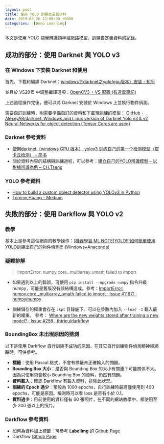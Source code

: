 ```yaml
---
layout: post
title: 使用 YOLO 訓練自定義資料
date: 2019-08-26 12:00:00 +0800
categories:  [Deep Learning]
---
```


本文是使用 YOLO 視覺辨識類神經網路模型，訓練自定義資料的紀錄。

## 成功的部分：使用 Darknet 與 YOLO v3

### 在 Windows 下安裝 Darknet 和使用

首先，下載和編譯 Darknet：[windows下darknet之yolo(gpu版本）安装 - 知乎](https://zhuanlan.zhihu.com/p/45845454)

並且於 VS2015 中調整編譯選項：[OpenCV3 + VS 配置 (有道雲筆記)](https://note.youdao.com/ynoteshare1/index.html?id=04fb326760a726f23cbd9ae8ff6b1fc6&type=note#/)

上述過程操作完後，便可以將 Darknet 安裝於 Windows 上並執行物件偵測。

需要自訂訓練時，則需要準備自訂的資料和下載預訓練的模型： [GitHub - AlexeyAB/darknet: Windows and Linux version of Darknet Yolo v3 & v2 Neural Networks for object detection (Tensor Cores are used)](https://github.com/AlexeyAB/darknet#how-to-train-to-detect-your-custom-objects)

### Darknet 參考資料

- [使用darknet（windows GPU 版本） yolov3 训练自己的第一个检测模型（皮卡丘检测） - 简书](https://www.jianshu.com/p/98aa75b0532f)
- 關於資料內容的結構與訓練過程，可以參考：[建立自己的YOLO辨識模型 – 以柑橘辨識為例 – CH.Tseng](https://chtseng.wordpress.com/2018/09/01/%E5%BB%BA%E7%AB%8B%E8%87%AA%E5%B7%B1%E7%9A%84yolo%E8%BE%A8%E8%AD%98%E6%A8%A1%E5%9E%8B-%E4%BB%A5%E6%9F%91%E6%A9%98%E8%BE%A8%E8%AD%98%E7%82%BA%E4%BE%8B/)

### YOLO 參考資料

- [How to build a custom object detector using YOLOv3 in Python](http://emaraic.com/blog/yolov3-custom-object-detector)
- [Tommy Huang – Medium](https://medium.com/@chih.sheng.huang821)

## 失敗的部分：使用 Darkflow 與 YOLO v2

### 教學

基本上是參考這個網頁的教學操作：[[機器學習 ML NOTE]YOLO!!!如何簡單使用YOLO訓練出自己的物件偵測!!! (Windows+Anaconda)](https://medium.com/雞雞與兔兔的工程世界/3ad34a4cac70)

### 疑難排解

> ImportError: numpy.core._multiarray_umath failed to import
- 如果遇到以上的錯誤，可使用 `pip install --upgrade numpy` 指令升級 numpy，可能是舊版沒有該結構造成。參考：[ImportError: numpy.core._multiarray_umath failed to import · Issue #11871 · numpy/numpy](https://github.com/numpy/numpy/issues/11871)
 
 - 訓練儲存的權重會存在 `ckpt` 目錄底下。可以在參數內加入 `--load -1` 載入最新的權重。
參考： [Where are the new weights stored after training a new model? · Issue #256 · thtrieu/darkflow](https://github.com/thtrieu/darkflow/issues/256)

### BoundingBox 未出現原因的猜測

以下是使用 Darkflow 自行訓練不成功的原因，在其它自行訓練物件偵測類神經網路時，可供參考。

- **標籤**：使用 Pascal 格式，不會有標籤未正確輸入的問題。
- **Bounding Box 大小**：是否與 Bounding Box 的大小有關連？可能關係不大。因為只使用包含較小 Bounding Box 的資料，仍然有問題。
- **資料載入**：確認 Darkflow 有載入資料，排除此狀況。
- **訓練的 Epoch 過少**：預設為 1000 epochs，自行訓練時最高僅使用到 400 epochs，可能是原因。檢測時可以看 loss 是否有小於 0.1。
- **資料過少**：目前使用的資料僅有 60 張照片，在不同的網站教學中，都使用至少 200 張以上的照片。

### Darkflow 參考資料

- 如何為資料加上標籤：可參考 **LabelImg** 的 [Github Page](https://github.com/tzutalin/labelImg#labelimg)
- Darkflow [Github Page](https://github.com/thtrieu/darkflow)


